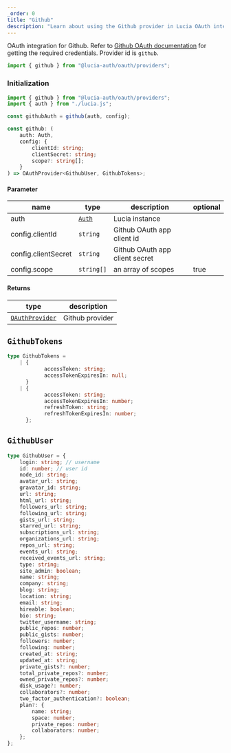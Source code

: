 ```yaml
---
_order: 0
title: "Github"
description: "Learn about using the Github provider in Lucia OAuth integration"
---
```


OAuth integration for Github. Refer to [Github OAuth documentation](https://docs.github.com/en/developers/apps/building-oauth-apps/authorizing-oauth-apps) for getting the required credentials. Provider id is `github`.

```ts
import { github } from "@lucia-auth/oauth/providers";
```

### Initialization

```ts
import { github } from "@lucia-auth/oauth/providers";
import { auth } from "./lucia.js";

const githubAuth = github(auth, config);
```

```ts
const github: (
	auth: Auth,
	config: {
		clientId: string;
		clientSecret: string;
		scope?: string[];
	}
) => OAuthProvider<GithubUser, GithubTokens>;
```

#### Parameter

| name                | type                                 | description                    | optional |
| ------------------- | ------------------------------------ | ------------------------------ | -------- |
| auth                | [`Auth`](/reference/lucia-auth/auth) | Lucia instance                 |          |
| config.clientId     | `string`                             | Github OAuth app client id     |          |
| config.clientSecret | `string`                             | Github OAuth app client secret |          |
| config.scope        | `string[]`                           | an array of scopes             | true     |

#### Returns

| type                                              | description     |
| ------------------------------------------------- | --------------- |
| [`OAuthProvider`](/reference/oauth/oauthprovider) | Github provider |

## `GithubTokens`

```ts
type GithubTokens =
	| {
			accessToken: string;
			accessTokenExpiresIn: null;
	  }
	| {
			accessToken: string;
			accessTokenExpiresIn: number;
			refreshToken: string;
			refreshTokenExpiresIn: number;
	  };
```

## `GithubUser`

```ts
type GithubUser = {
	login: string; // username
	id: number; // user id
	node_id: string;
	avatar_url: string;
	gravatar_id: string;
	url: string;
	html_url: string;
	followers_url: string;
	following_url: string;
	gists_url: string;
	starred_url: string;
	subscriptions_url: string;
	organizations_url: string;
	repos_url: string;
	events_url: string;
	received_events_url: string;
	type: string;
	site_admin: boolean;
	name: string;
	company: string;
	blog: string;
	location: string;
	email: string;
	hireable: boolean;
	bio: string;
	twitter_username: string;
	public_repos: number;
	public_gists: number;
	followers: number;
	following: number;
	created_at: string;
	updated_at: string;
	private_gists?: number;
	total_private_repos?: number;
	owned_private_repos?: number;
	disk_usage?: number;
	collaborators?: number;
	two_factor_authentication?: boolean;
	plan?: {
		name: string;
		space: number;
		private_repos: number;
		collaborators: number;
	};
};
```
